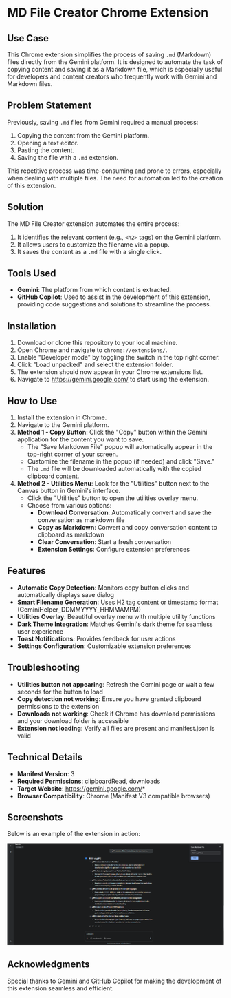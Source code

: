 # MD File Creator Chrome Extension

## Use Case
This Chrome extension simplifies the process of saving `.md` (Markdown) files directly from the Gemini platform. It is designed to automate the task of copying content and saving it as a Markdown file, which is especially useful for developers and content creators who frequently work with Gemini and Markdown files.

## Problem Statement
Previously, saving `.md` files from Gemini required a manual process:
1. Copying the content from the Gemini platform.
2. Opening a text editor.
3. Pasting the content.
4. Saving the file with a `.md` extension.

This repetitive process was time-consuming and prone to errors, especially when dealing with multiple files. The need for automation led to the creation of this extension.

## Solution
The MD File Creator extension automates the entire process:
1. It identifies the relevant content (e.g., `<h2>` tags) on the Gemini platform.
2. It allows users to customize the filename via a popup.
3. It saves the content as a `.md` file with a single click.

## Tools Used
- **Gemini**: The platform from which content is extracted.
- **GitHub Copilot**: Used to assist in the development of this extension, providing code suggestions and solutions to streamline the process.

## Installation
1. Download or clone this repository to your local machine.
2. Open Chrome and navigate to `chrome://extensions/`.
3. Enable "Developer mode" by toggling the switch in the top right corner.
4. Click "Load unpacked" and select the extension folder.
5. The extension should now appear in your Chrome extensions list.
6. Navigate to https://gemini.google.com/ to start using the extension.

## How to Use
1. Install the extension in Chrome.
2. Navigate to the Gemini platform.
3. **Method 1 - Copy Button**: Click the "Copy" button within the Gemini application for the content you want to save.
   - The "Save Markdown File" popup will automatically appear in the top-right corner of your screen.
   - Customize the filename in the popup (if needed) and click "Save."
   - The `.md` file will be downloaded automatically with the copied clipboard content.
4. **Method 2 - Utilities Menu**: Look for the "Utilities" button next to the Canvas button in Gemini's interface.
   - Click the "Utilities" button to open the utilities overlay menu.
   - Choose from various options:
     - **Download Conversation**: Automatically convert and save the conversation as markdown file
     - **Copy as Markdown**: Convert and copy conversation content to clipboard as markdown
     - **Clear Conversation**: Start a fresh conversation
     - **Extension Settings**: Configure extension preferences

## Features
- **Automatic Copy Detection**: Monitors copy button clicks and automatically displays save dialog
- **Smart Filename Generation**: Uses H2 tag content or timestamp format (GeminiHelper_DDMMYYYY_HHMMAMPM)
- **Utilities Overlay**: Beautiful overlay menu with multiple utility functions
- **Dark Theme Integration**: Matches Gemini's dark theme for seamless user experience
- **Toast Notifications**: Provides feedback for user actions
- **Settings Configuration**: Customizable extension preferences

## Troubleshooting
- **Utilities button not appearing**: Refresh the Gemini page or wait a few seconds for the button to load
- **Copy detection not working**: Ensure you have granted clipboard permissions to the extension
- **Downloads not working**: Check if Chrome has download permissions and your download folder is accessible
- **Extension not loading**: Verify all files are present and manifest.json is valid

## Technical Details
- **Manifest Version**: 3
- **Required Permissions**: clipboardRead, downloads
- **Target Website**: https://gemini.google.com/*
- **Browser Compatibility**: Chrome (Manifest V3 compatible browsers)

## Screenshots
Below is an example of the extension in action:

![Example Screenshot](https://github.com/chinmay-sawant/gemini-to-markdown/blob/master/Screenshots/Example.png)

## Acknowledgments
Special thanks to Gemini and GitHub Copilot for making the development of this extension seamless and efficient.
